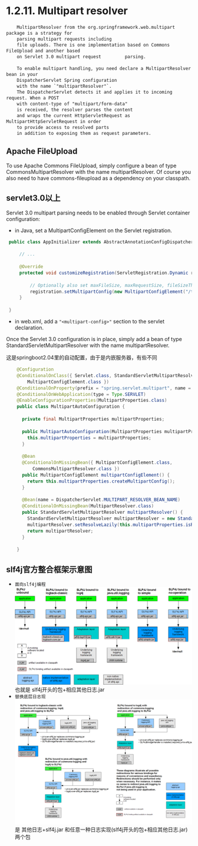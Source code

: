 # 1.2.11. Multipart resolver
```text
    MultipartResolver from the org.springframework.web.multipart package is a strategy for 
    parsing multipart requests including 
    file uploads. There is one implementation based on Commons FileUpload and another based 
    on Servlet 3.0 multipart request         parsing.

    To enable multipart handling, you need declare a MultipartResolver bean in your 
    DispatcherServlet Spring configuration 
    with the name `"multipartResolver"`. 
    The DispatcherServlet detects it and applies it to incoming request. When a POST 
    with content-type of "multipart/form-data" 
    is received, the resolver parses the content 
    and wraps the current HttpServletRequest as MultipartHttpServletRequest in order 
    to provide access to resolved parts 
    in addition to exposing them as request parameters.
 ```
## Apache FileUpload
To use Apache Commons FileUpload, simply configure a bean of type CommonsMultipartResolver with the name multipartResolver. Of course you also need to have commons-fileupload as a dependency on your classpath.

## servlet3.0以上
Servlet 3.0 multipart parsing needs to be enabled through Servlet container configuration:

   * in Java, set a MultipartConfigElement on the Servlet registration.
   ```java
    public class AppInitializer extends AbstractAnnotationConfigDispatcherServletInitializer {

        // ...

        @Override
        protected void customizeRegistration(ServletRegistration.Dynamic registration) {

            // Optionally also set maxFileSize, maxRequestSize, fileSizeThreshold
            registration.setMultipartConfig(new MultipartConfigElement("/tmp"));
        }

    }
   ```

   * in web.xml, add a `"<multipart-config>"` section to the servlet declaration.

Once the Servlet 3.0 configuration is in place, simply add a bean of type StandardServletMultipartResolver 
with the name multipartResolver.

这是springboot2.04里的自动配置，由于是内嵌服务器，有些不同
```java
    @Configuration
    @ConditionalOnClass({ Servlet.class, StandardServletMultipartResolver.class,
        MultipartConfigElement.class })
    @ConditionalOnProperty(prefix = "spring.servlet.multipart", name = "enabled", matchIfMissing = true)
    @ConditionalOnWebApplication(type = Type.SERVLET)
    @EnableConfigurationProperties(MultipartProperties.class)
    public class MultipartAutoConfiguration {

      private final MultipartProperties multipartProperties;

      public MultipartAutoConfiguration(MultipartProperties multipartProperties) {
        this.multipartProperties = multipartProperties;
      }

      @Bean
      @ConditionalOnMissingBean({ MultipartConfigElement.class,
          CommonsMultipartResolver.class })
      public MultipartConfigElement multipartConfigElement() {
        return this.multipartProperties.createMultipartConfig();
      }

      @Bean(name = DispatcherServlet.MULTIPART_RESOLVER_BEAN_NAME)
      @ConditionalOnMissingBean(MultipartResolver.class)
      public StandardServletMultipartResolver multipartResolver() {
        StandardServletMultipartResolver multipartResolver = new StandardServletMultipartResolver();
        multipartResolver.setResolveLazily(this.multipartProperties.isResolveLazily());
        return multipartResolver;
      }

    }
```
slf4j官方整合框架示意图
--------
* `面向slf4j编程`![ss](concrete-bindings.png)
    也就是 slf4j开头的包+相应其他日志.jar
* `替换底层日志现`![ss](legacy.png)
    是 其他日志+slf4j.jar 和任意一种日志实现(slf4j开头的包+相应其他日志.jar)两个包

